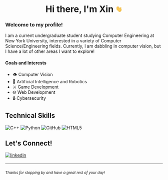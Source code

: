 <div align = "center">

# Hi there, I'm Xin <img src="https://github.com/XinRC/XinRC/blob/main/assets/Hi.gif" width="22px">

</div> 

### Welcome to my profile! 

I am a current undergraduate student studying Computer Engineering at New York University, interested in a variety of Computer Science/Engineering fields. Currently, I am dabbling in computer vision, but I have a lot of other areas I want to explore!

####  Goals and Interests 
- 👁️ Computer Vision
- 🤖 Artificial Intelligence and Robotics
- ⚔️ Game Development
- 🌐 Web Development
- 🔒 Cybersecurity

## Technical Skills

![C++](https://img.shields.io/badge/c++-%2300599C.svg?style=for-the-badge&logo=c%2B%2B&logoColor=white) 
![Python](https://camo.githubusercontent.com/f6d39a55be34de54531e26f24fc720b845f638fdbfeb8a697d381bcb66146b1c/68747470733a2f2f696d672e736869656c64732e696f2f7374617469632f76313f7374796c653d666f722d7468652d6261646765266d6573736167653d507974686f6e26636f6c6f723d333737364142266c6f676f3d507974686f6e266c6f676f436f6c6f723d464646464646266c6162656c3d)
![GitHub](https://img.shields.io/badge/github-%23121011.svg?style=for-the-badge&logo=github&logoColor=white)
![HTML5](https://img.shields.io/badge/html5-%23E34F26.svg?style=for-the-badge&logo=html5&logoColor=white)

## Let's Connect!

<p align="left">
<a href="https://www.linkedin.com/in/xinrc/" target="_blank">
<img src=https://img.shields.io/badge/linkedin-%231E77B5.svg?&style=for-the-badge&logo=linkedin&logoColor=white alt=linkedin style="margin-bottom: 5px;" />
</a>
</p>
  
---

<sub> *Thanks for stopping by and have a great rest of your day!* </sub> 

<!-- 
![OpenCV](https://camo.githubusercontent.com/3e32487dbb93c5678bb38cf547bf226cbeeed1960bd7d2c65bbedf42e11a05f5/68747470733a2f2f696d672e736869656c64732e696f2f7374617469632f76313f7374796c653d666f722d7468652d6261646765266d6573736167653d4f70656e435626636f6c6f723d354333454538266c6f676f3d4f70656e4356266c6f676f436f6c6f723d464646464646266c6162656c3d)

-->

